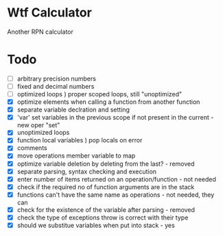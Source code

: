 # Wtf Calculator
Another RPN calculator

# Todo
- [ ] arbitrary precision numbers
- [ ] fixed and decimal numbers
- [ ] optimized loops ) proper scoped loops, still "unoptimized"
- [x] optimize elements when calling a function from another function
- [x] separate variable declration and setting
- [x] 'var' set variables in the previous scope if not present in the current - new oper "set"
- [x] unoptimized loops
- [x] function local variables ) pop locals on error
- [x] comments
- [x] move operations member variable to map
- [x] optimize variable deletion by deleting from the last? - removed
- [x] separate parsing, syntax checking and execution
- [x] enter number of items returned on an operation/function - not needed
- [x] check if the required no of function arguments are in the stack
- [x] functions can't have the same name as operations - not needed, they can
- [x] check for the existence of the variable after parsing - removed
- [x] check the type of exceptions throw is correct with their type
- [x] should we substitue variables when put into stack - yes
